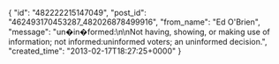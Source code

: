 {
   "id": "482222215147049",
   "post_id": "462493170453287_482026878499916",
   "from_name": "Ed O'Brien",
   "message": "un�in�formed:\n\nNot having, showing, or making use of information; not informed:uninformed voters; an uninformed decision.",
   "created_time": "2013-02-17T18:27:25+0000"
 }
